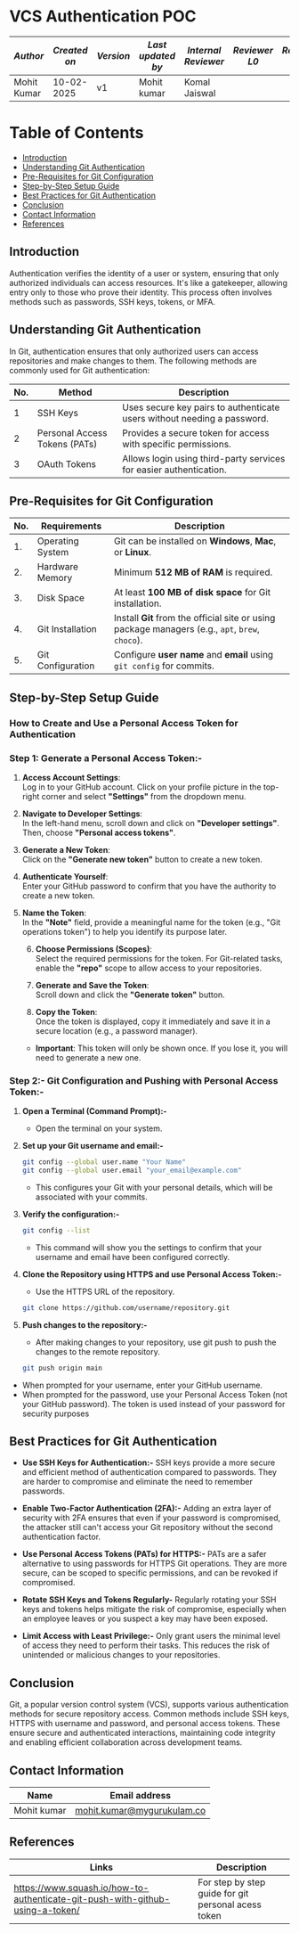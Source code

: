 
# VCS Authentication POC

| *Author* | *Created on* | *Version* | *Last updated by*|*Internal Reviewer* |*Reviewer L0* |*Reviewer L1* |*Reviewer L2* |
|------------|---------------------------|-------------|---------------------|-------------|-------------|-------------|-------------|
| Mohit Kumar|   10-02-2025             | v1       | Mohit kumar       |  Komal Jaiswal |  |   |      |

# Table of Contents

- [Introduction](#introduction)  
- [Understanding Git Authentication](#understanding-git-authentication)  
- [Pre-Requisites for Git Configuration](#pre-requisites-for-git-configuration)  
- [Step-by-Step Setup Guide](#step-by-step-setup-guide)  
- [Best Practices for Git Authentication](#best-practices-for-git-authentication) 
- [Conclusion](#conclusion)  
- [Contact Information](#contact-information)  
- [References](#references)  



## Introduction
Authentication verifies the identity of a user or system, ensuring that only authorized individuals can access resources. It's like a gatekeeper, allowing entry only to those who prove their identity. This process often involves methods such as passwords, SSH keys, tokens, or MFA.


## Understanding Git Authentication
In Git, authentication ensures that only authorized users can access repositories and make changes to them. The following methods are commonly used for Git authentication:

| No. | Method                | Description                                                               |
| --- | --------------------- | ------------------------------------------------------------------------- |
| 1   | SSH Keys              | Uses secure key pairs to authenticate users without needing a password.  |
| 2   | Personal Access Tokens (PATs) | Provides a secure token for access with specific permissions.           |
| 3   | OAuth Tokens          | Allows login using third-party services for easier authentication.       |

## Pre-Requisites for Git Configuration


| No. | Requirements            | Description                                                      |
|-----|-------------------------|------------------------------------------------------------------|
| 1.  | Operating System         | Git can be installed on **Windows**, **Mac**, or **Linux**.      |
| 2.  | Hardware Memory          | Minimum **512 MB of RAM** is required.                           |
| 3.  | Disk Space               | At least **100 MB of disk space** for Git installation.         |
| 4.  | Git Installation         | Install **Git** from the official site or using package managers (e.g., `apt`, `brew`, `choco`). |
| 5.  | Git Configuration        | Configure **user name** and **email** using `git config` for commits. |


## Step-by-Step Setup Guide

### How to Create and Use a Personal Access Token for Authentication
### Step 1: Generate a Personal Access Token:-

1. **Access Account Settings**:  
  Log in to your GitHub account. Click on your profile picture in the top-right corner and select **"Settings"** from the dropdown menu.


2. **Navigate to Developer Settings**:  
   In the left-hand menu, scroll down and click on **"Developer settings"**. Then, choose **"Personal access tokens"**.



3. **Generate a New Token**:  
   Click on the **"Generate new token"** button to create a new token.



4. **Authenticate Yourself**:  
   Enter your GitHub password to confirm that you have the authority to create a new token.



5. **Name the Token**:  
   In the **"Note"** field, provide a meaningful name for the token (e.g., "Git operations token") to help you identify its purpose later.


     6. **Choose Permissions (Scopes)**:  
   Select the required permissions for the token. For Git-related tasks, enable the **"repo"** scope to allow access to your repositories.



   7. **Generate and Save the Token**:  
   Scroll down and click the **"Generate token"** button.  


   8. **Copy the Token**:  
   Once the token is displayed, copy it immediately and save it in  a secure location (e.g., a password manager).  
   - **Important**: This token will only be shown once. If you lose it, you will need to generate a new one.


### Step 2:- Git Configuration and Pushing with Personal Access Token:-


 1. **Open a Terminal (Command Prompt):-**
     
     - Open the terminal on your system.

 2. **Set up your Git username and email:-**
   
     ``` bash
     git config --global user.name "Your Name"
     git config --global user.email "your_email@example.com"
     ```
     - This configures your Git with your personal details, which   will be associated with your commits.

 3. **Verify the configuration:-**
  
    ``` bash
    git config --list
    ```
    - This command will show you the settings to confirm that your username and email have been configured correctly.

  
 4. **Clone the Repository using HTTPS and use Personal Access Token:-**


 
    - Use the HTTPS URL of the repository.
    


    ``` bash 
    git clone https://github.com/username/repository.git

    ```
    
6. **Push changes to the repository:-**


   - After making changes to your repository, use git push to push the changes to the remote repository.


   ``` bash
   git push origin main

   ```

- When prompted for your username, enter your GitHub username.
- When prompted for the password, use your Personal Access Token (not your GitHub password). The token is used instead of your password for security purposes


## Best Practices for Git Authentication


- **Use SSH Keys for Authentication:-**
SSH keys provide a more secure and efficient method of authentication compared to passwords. They are harder to compromise and eliminate the need to remember passwords.

- **Enable Two-Factor Authentication (2FA):-**
Adding an extra layer of security with 2FA ensures that even if your password is compromised, the attacker still can't access your Git repository without the second authentication factor.

- **Use Personal Access Tokens (PATs) for HTTPS:-**
PATs are a safer alternative to using passwords for HTTPS Git operations. They are more secure, can be scoped to specific permissions, and can be revoked if compromised.

- **Rotate SSH Keys and Tokens Regularly-**
Regularly rotating your SSH keys and tokens helps mitigate the risk of compromise, especially when an employee leaves or you suspect a key may have been exposed.

- **Limit Access with Least Privilege:-**
Only grant users the minimal level of access they need to perform their tasks. This reduces the risk of unintended or malicious changes to your repositories.


## Conclusion 
Git, a popular version control system (VCS), supports various authentication methods for secure repository access. Common methods include SSH keys, HTTPS with username and password, and personal access tokens. These ensure secure and authenticated interactions, maintaining code integrity and enabling efficient collaboration across development teams.


## Contact Information

| **Name** | **Email address**            |
|----------|-------------------------------|
| Mohit kumar   |  mohit.kumar@mygurukulam.co          |

##  References

| Links | Description      |
|-----  |--------------------------|
| https://www.squash.io/how-to-authenticate-git-push-with-github-using-a-token/  |  For step by step guide for git personal acess token    | 









